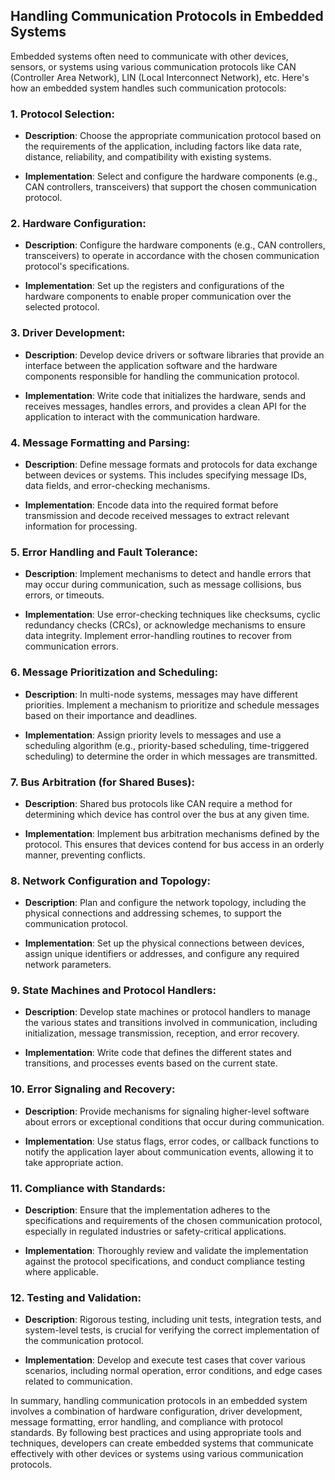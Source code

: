 ## Handling Communication Protocols in Embedded Systems

Embedded systems often need to communicate with other devices, sensors, or systems using various communication protocols like CAN (Controller Area Network), LIN (Local Interconnect Network), etc. Here's how an embedded system handles such communication protocols:

### 1. **Protocol Selection**:

- **Description**: Choose the appropriate communication protocol based on the requirements of the application, including factors like data rate, distance, reliability, and compatibility with existing systems.

- **Implementation**: Select and configure the hardware components (e.g., CAN controllers, transceivers) that support the chosen communication protocol.

### 2. **Hardware Configuration**:

- **Description**: Configure the hardware components (e.g., CAN controllers, transceivers) to operate in accordance with the chosen communication protocol's specifications.

- **Implementation**: Set up the registers and configurations of the hardware components to enable proper communication over the selected protocol.

### 3. **Driver Development**:

- **Description**: Develop device drivers or software libraries that provide an interface between the application software and the hardware components responsible for handling the communication protocol.

- **Implementation**: Write code that initializes the hardware, sends and receives messages, handles errors, and provides a clean API for the application to interact with the communication hardware.

### 4. **Message Formatting and Parsing**:

- **Description**: Define message formats and protocols for data exchange between devices or systems. This includes specifying message IDs, data fields, and error-checking mechanisms.

- **Implementation**: Encode data into the required format before transmission and decode received messages to extract relevant information for processing.

### 5. **Error Handling and Fault Tolerance**:

- **Description**: Implement mechanisms to detect and handle errors that may occur during communication, such as message collisions, bus errors, or timeouts.

- **Implementation**: Use error-checking techniques like checksums, cyclic redundancy checks (CRCs), or acknowledge mechanisms to ensure data integrity. Implement error-handling routines to recover from communication errors.

### 6. **Message Prioritization and Scheduling**:

- **Description**: In multi-node systems, messages may have different priorities. Implement a mechanism to prioritize and schedule messages based on their importance and deadlines.

- **Implementation**: Assign priority levels to messages and use a scheduling algorithm (e.g., priority-based scheduling, time-triggered scheduling) to determine the order in which messages are transmitted.

### 7. **Bus Arbitration (for Shared Buses)**:

- **Description**: Shared bus protocols like CAN require a method for determining which device has control over the bus at any given time.

- **Implementation**: Implement bus arbitration mechanisms defined by the protocol. This ensures that devices contend for bus access in an orderly manner, preventing conflicts.

### 8. **Network Configuration and Topology**:

- **Description**: Plan and configure the network topology, including the physical connections and addressing schemes, to support the communication protocol.

- **Implementation**: Set up the physical connections between devices, assign unique identifiers or addresses, and configure any required network parameters.

### 9. **State Machines and Protocol Handlers**:

- **Description**: Develop state machines or protocol handlers to manage the various states and transitions involved in communication, including initialization, message transmission, reception, and error recovery.

- **Implementation**: Write code that defines the different states and transitions, and processes events based on the current state.

### 10. **Error Signaling and Recovery**:

- **Description**: Provide mechanisms for signaling higher-level software about errors or exceptional conditions that occur during communication.

- **Implementation**: Use status flags, error codes, or callback functions to notify the application layer about communication events, allowing it to take appropriate action.

### 11. **Compliance with Standards**:

- **Description**: Ensure that the implementation adheres to the specifications and requirements of the chosen communication protocol, especially in regulated industries or safety-critical applications.

- **Implementation**: Thoroughly review and validate the implementation against the protocol specifications, and conduct compliance testing where applicable.

### 12. **Testing and Validation**:

- **Description**: Rigorous testing, including unit tests, integration tests, and system-level tests, is crucial for verifying the correct implementation of the communication protocol.

- **Implementation**: Develop and execute test cases that cover various scenarios, including normal operation, error conditions, and edge cases related to communication.

In summary, handling communication protocols in an embedded system involves a combination of hardware configuration, driver development, message formatting, error handling, and compliance with protocol standards. By following best practices and using appropriate tools and techniques, developers can create embedded systems that communicate effectively with other devices or systems using various communication protocols.
